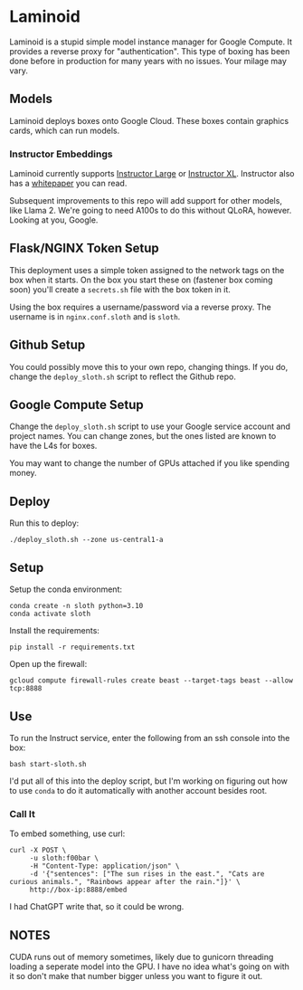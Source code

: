 # Laminoid
Laminoid is a stupid simple model instance manager for Google Compute. It provides a reverse proxy for "authentication". This type of boxing has been done before in production for many years with no issues. Your milage may vary.

## Models
Laminoid deploys boxes onto Google Cloud. These boxes contain graphics cards, which can run models.

### Instructor Embeddings
Laminoid currently supports [Instructor Large](https://huggingface.co/hkunlp/instructor-large) or [Instructor XL](https://huggingface.co/hkunlp/instructor-xl). Instructor also has a [whitepaper](https://arxiv.org/abs/2212.09741) you can read.

Subsequent improvements to this repo will add support for other models, like Llama 2. We're going to need A100s to do this without QLoRA, however. Looking at you, Google.

## Flask/NGINX Token Setup
This deployment uses a simple token assigned to the network tags on the box when it starts. On the box you start these on (fastener box coming soon) you'll create a `secrets.sh` file with the box token in it.

Using the box requires a username/password via a reverse proxy. The username is in `nginx.conf.sloth` and is `sloth`.

## Github Setup
You could possibly move this to your own repo, changing things. If you do, change the `deploy_sloth.sh` script to reflect the Github repo.

## Google Compute Setup
Change the `deploy_sloth.sh` script to use your Google service account and project names. You can change zones, but the ones listed are known to have the L4s for boxes.

You may want to change the number of GPUs attached if you like spending money.

## Deploy
Run this to deploy:

```
./deploy_sloth.sh --zone us-central1-a
```

## Setup
Setup the conda environment:

```
conda create -n sloth python=3.10
conda activate sloth
```

Install the requirements:

```
pip install -r requirements.txt
```

Open up the firewall:

```
gcloud compute firewall-rules create beast --target-tags beast --allow tcp:8888
```

## Use
To run the Instruct service, enter the following from an ssh console into the box:

```
bash start-sloth.sh
```

I'd put all of this into the deploy script, but I'm working on figuring out how to use `conda` to do it automatically with another account besides root.

### Call It
To embed something, use curl:

```
curl -X POST \
     -u sloth:f00bar \
     -H "Content-Type: application/json" \
     -d '{"sentences": ["The sun rises in the east.", "Cats are curious animals.", "Rainbows appear after the rain."]}' \
     http://box-ip:8888/embed
```

I had ChatGPT write that, so it could be wrong.

## NOTES
CUDA runs out of memory sometimes, likely due to gunicorn threading loading a seperate model into the GPU. I have no idea what's going on with it so don't make that number bigger unless you want to figure it out.

